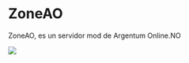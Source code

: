 # ZoneAO

ZoneAO, es un servidor mod de Argentum Online.NO

<img src="https://www.irrompibles.net/irrwp/wp-content/uploads/2016/01/images_2016_Noticias_Fichines_argentum-online_argentum-online-main-1050x550.jpg">
